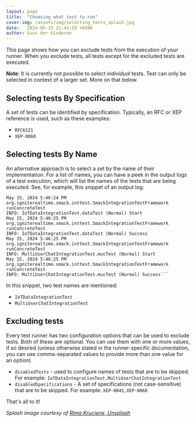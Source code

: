 ```yaml
---
layout: page
title:  "Choosing what test to run"
cover-img: /assets/img/selecting_tests_splash.jpg
date:   2024-05-15 21:43:29 +0200
author: Guus der Kinderen
---
```


This page shows how you can exclude tests from the execution of your runner. When you exclude tests, all tests except
for the excluded tests are executed.

**Note**: It is currently not possible to select _individual_ tests. Test can only be selected in context of a larger set.
More on that below.

## Selecting tests By Specification

A set of tests can be identified by specification. Typically, an RFC or XEP reference is used, such as these examples:
- `RFC6121`
- `XEP-0060`

## Selecting tests By Name

An alternative approach is to select a set by the name of their implementation. For a list of names, you can have a peek
in the output logs of a test execution, which will list the names of the tests that are being executed. See, for
example, this snippet of an output log:

```
May 15, 2024 5:46:24 PM org.igniterealtime.smack.inttest.SmackIntegrationTestFramework runConcreteTest
INFO: IoTDataIntegrationTest.dataTest (Normal) Start
May 15, 2024 5:46:25 PM org.igniterealtime.smack.inttest.SmackIntegrationTestFramework runConcreteTest
INFO: IoTDataIntegrationTest.dataTest (Normal) Success
May 15, 2024 5:46:25 PM org.igniterealtime.smack.inttest.SmackIntegrationTestFramework runConcreteTest
INFO: MultiUserChatIntegrationTest.mucTest (Normal) Start
May 15, 2024 5:46:25 PM org.igniterealtime.smack.inttest.SmackIntegrationTestFramework runConcreteTest
INFO: MultiUserChatIntegrationTest.mucTest (Normal) Success```
```

In this snippet, two test names are mentioned:
- `IoTDataIntegrationTest` 
- `MultiUserChatIntegrationTest`

## Excluding tests

Every test runner has two configuration options that can be used to exclude tests. Both of these are optional. You can
use them with one or more values, if so desired (unless otherwise stated in the runner-specific documentation, you can
use comma-separated values to provide more than one value for an option).

- `disabledTests` - used to configure names of tests that are to be skipped. For example: `IoTDataIntegrationTest,MultiUserChatIntegrationTest`
- `disabledSpecifications` - A set of specifications (not case-sensitive) that are to be skipped. For example: `XEP-0045,XEP-0060`

That's all to it!

_Splash image courtesy of [Rima Kruciene, Unsplash](https://unsplash.com/photos/black-and-white-audio-controller-close-up-photo-gpKe3hmIawg?utm_content=creditCopyText&utm_medium=referral&utm_source=unsplash)_
